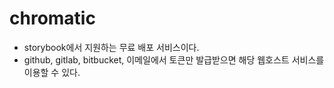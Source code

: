 # chromatic

- storybook에서 지원하는 무료 배포 서비스이다.
- github, gitlab, bitbucket, 이메일에서 토큰만 발급받으면 해당 웹호스트 서비스를 이용할 수 있다.
